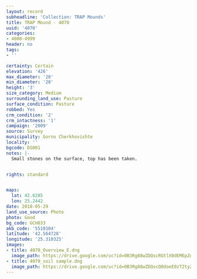 ```yaml
---
layout: record
subheadline: 'Collection: TRAP Mounds'
title: TRAP Mound - 4070
uuid: '4070'
categories:
- 4000-4999
header: no
tags:
- ''

certainty: Certain
elevation: '426'
max_diameter: '20'
min_diameter: '20'
height: '3'
size_category: Medium
surrounding_land_use: Pasture
surface_condition: Pasture
robbed: Yes
crm_condition: '2'
crm_intactness: '1'
campaign: '2009'
source: Survey
municipality: Gorno Cherkhovishte
locality: ''
bgcode: DS001
notes: |-
  Small stones on the surface, top has been taken.


rights: standard


maps:
  lat: 42.6285
  lon: 25.2442
date: 2018-05-29
land_use_source: Photo
photo: Good
bg_code: GCH033
akb_code: '5510104'
latitude: '42.564728'
longitude: '25.310325'
images:
- title: 4070_Overview_E.dng
  image_path: https://drive.google.com/uc?id=0B3Rg88wZDQscRGtlX0dEMEpZdkk
- title: 4070_soil sample.dng
  image_path: https://drive.google.com/uc?id=0B3Rg88wZDQscQ0doeE0zT2tyZnc
---
```

